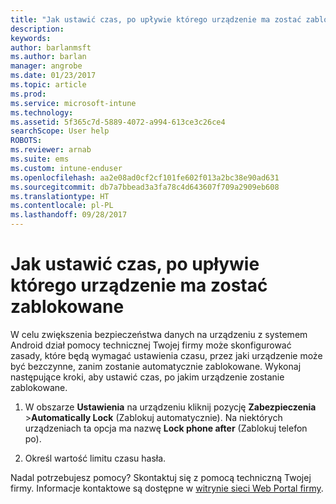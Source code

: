 ```yaml
---
title: "Jak ustawić czas, po upływie którego urządzenie ma zostać zablokowane | Microsoft Docs"
description: 
keywords: 
author: barlanmsft
ms.author: barlan
manager: angrobe
ms.date: 01/23/2017
ms.topic: article
ms.prod: 
ms.service: microsoft-intune
ms.technology: 
ms.assetid: 5f365c7d-5889-4072-a994-613ce3c26ce4
searchScope: User help
ROBOTS: 
ms.reviewer: arnab
ms.suite: ems
ms.custom: intune-enduser
ms.openlocfilehash: aa2e08ad0cf2cf101fe602f013a2bc38e90ad631
ms.sourcegitcommit: db7a7bbead3a3fa78c4d643607f709a2909eb608
ms.translationtype: HT
ms.contentlocale: pl-PL
ms.lasthandoff: 09/28/2017
---
```

# <a name="how-to-set-the-amount-of-time-before-your-device-is-locked"></a>Jak ustawić czas, po upływie którego urządzenie ma zostać zablokowane

W celu zwiększenia bezpieczeństwa danych na urządzeniu z systemem Android dział pomocy technicznej Twojej firmy może skonfigurować zasady, które będą wymagać ustawienia czasu, przez jaki urządzenie może być bezczynne, zanim zostanie automatycznie zablokowane. Wykonaj następujące kroki, aby ustawić czas, po jakim urządzenie zostanie zablokowane.

1.  W obszarze **Ustawienia** na urządzeniu kliknij pozycję **Zabezpieczenia** &gt;**Automatically Lock** (Zablokuj automatycznie). Na niektórych urządzeniach ta opcja ma nazwę **Lock phone after** (Zablokuj telefon po).

2.  Określ wartość limitu czasu hasła.

Nadal potrzebujesz pomocy? Skontaktuj się z pomocą techniczną Twojej firmy. Informacje kontaktowe są dostępne w [witrynie sieci Web Portal firmy](https://portal.manage.microsoft.com).
